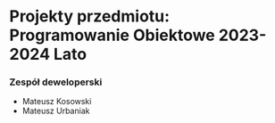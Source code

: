 # Projekty przedmiotu: Programowanie Obiektowe 2023-2024 Lato

### Zespół deweloperski

- Mateusz Kosowski
- Mateusz Urbaniak
